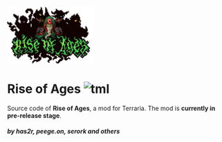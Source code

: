 <img width="200" src="Media/Logo.png" alt="Rise of Ages">

# Rise of Ages ![tml](https://camo.githubusercontent.com/cf25dc49c7ff8c4b32ec91bf5d469f0f5c6c42fee470d5dc3ca9c2ef33205893/68747470733a2f2f696d672e736869656c64732e696f2f62616467652f4d6f642532304c6f616465722d744d6f644c6f616465722d3139373664323f7374796c653d666c61742d737175617265266c6162656c436f6c6f723d30643131313726636f6c6f723d6461726b677265656e)

Source code of <b>Rise of Ages</b>, a mod for Terraria. The mod is <b>currently in pre-release stage</b>.
<h5>by has2r, peege.on, serork and others</h5>
